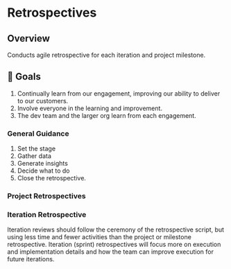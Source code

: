 # Retrospectives

## Overview

Conducts agile retrospective for each iteration and project milestone.

## 🥅 Goals

1. Continually learn from our engagement, improving our ability to deliver to our customers.
2. Involve everyone in the learning and improvement.
3. The dev team and the larger org learn from each engagement.

### General Guidance

1. Set the stage
2. Gather data
3. Generate insights
4. Decide what to do
5. Close the retrospective.

### Project Retrospectives

### Iteration Retrospective

Iteration reviews should follow the ceremony of the retrospective script, but using less time and fewer activities than the project or milestone retrospective. Iteration (sprint) retrospectives will focus more on execution and implementation details and how the team can improve execution for future iterations.
